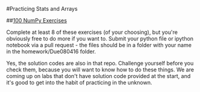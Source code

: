 #Practicing Stats and Arrays

##[100 NumPy Exercises](https://github.com/rougier/numpy-100/blob/master/100%20Numpy%20exercises%20no%20solution.md)

Complete at least 8 of these exercises (of your choosing), but you're obviously free to do more if you want to. Submit your python file or ipython notebook via a pull request - the files should be in a folder with your name in the homework/Due080416 folder.

Yes, the solution codes are also in that repo. Challenge yourself before you check them, because you will want to know how to do these things. We are coming up on labs that don't have solution code provided at the start, and it's good to get into the habit of practicing in the unknown. 
